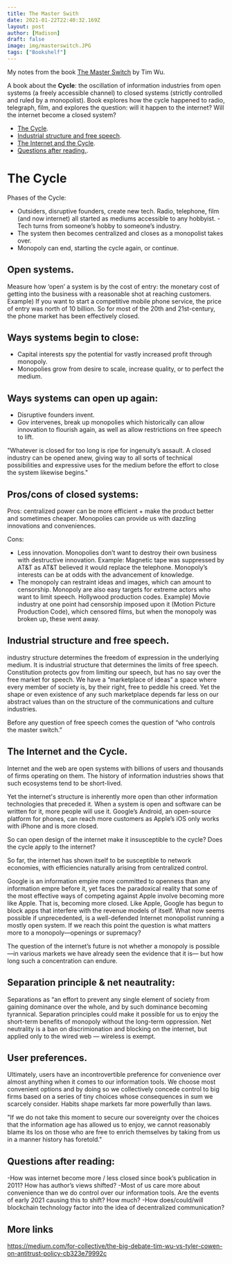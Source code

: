 ```yaml
---
title: The Master Swith
date: 2021-01-22T22:40:32.169Z
layout: post
author: [Madison]
draft: false
image: img/masterswitch.JPG
tags: ["Bookshelf"]
--- 
```


My notes from the book [The Master Switch](https://amzn.to/3p7GUs3) by Tim Wu.
 
A book about the **Cycle**: the oscillation of information industries from open systems (a freely accessible channel) to closed systems (strictly controlled and ruled by a monopolist). Book explores how the cycle happened to radio, telegraph, film, and explores the question: will it happen to the internet? Will the internet become a closed system?
 
* [The Cycle](#cycle).
* [Industrial structure and free speech](#freespeech).
* [The Internet and the Cycle](#internet).
* [Questions after reading.](#questions).


# The Cycle <a name="cycle"></a>

Phases of the Cycle: 
- Outsiders, disruptive founders, create new tech. Radio, telephone, film (and now internet) all started as mediums accessible to any hobbyist. - Tech turns from someone’s hobby to someone’s industry. 
- The system then becomes centralized and closes as a monopolist takes over.
- Monopoly can end, starting the cycle again, or continue. 

## Open systems.
Measure how ‘open’ a system is by the cost of entry: the monetary cost of getting into the business with a reasonable shot at reaching customers. Example) If you want to start a competitive mobile phone service, the price of entry was north of 10 billion. So for most of the 20th and 21st-century, the phone market has been effectively closed. 

## Ways systems begin to close:
- Capital interests spy the potential for vastly increased profit through monopoly. 
- Monopolies grow from desire to scale, increase quality, or to perfect the medium. 
 
## Ways systems can open up again:
- Disruptive founders invent.
- Gov intervenes, break up monopolies which historically can allow innovation to flourish again, as well as allow restrictions on free speech to lift.

"Whatever is closed for too long is ripe for ingenuity’s assault. A closed industry can be opened anew, giving way to all sorts of technical possibilities and expressive uses for the medium before the effort to close the system likewise begins."

## Pros/cons of closed systems:

Pros: centralized power can be more efficient + make the product better and sometimes cheaper. Monopolies can provide us with dazzling innovations and conveniences.

Cons: 
- Less innovation. Monopolies don’t want to destroy their own business with destructive innovation. Example: Magnetic tape was suppressed by AT&T as AT&T believed it would replace the telephone. Monopoly’s interests can be at odds with the advancement of knowledge. 
- The monopoly can restraint ideas and images, which can amount to censorship. Monopoly are also easy targets for extreme actors who want to limit speech. Hollywood production codes. Example) Movie industry at one point had censorship imposed upon it (Motion Picture Production Code), which censored films, but when the monopoly was broken up, these went away.

## Industrial structure and free speech. <a name="freespeech"></a>

industry structure determines the freedom of expression in the underlying medium. It is industrial structure that determines the limits of free speech. Constitution protects gov from limiting our speech, but has no say over the free market for speech. We have a “marketplace of ideas” a space where every member of society is, by their right, free to peddle his creed. Yet the shape or even existence of any such marketplace depends far less on our abstract values than on the structure of the communications and culture industries.

Before any question of free speech comes the question of “who controls the master switch.” 

## The Internet and the Cycle. <a name=“internet”></a>

Internet and the web are open systems with billions of users and thousands of firms operating on them. The history of information industries shows that such ecosystems tend to be short-lived.

Yet the internet's structure is inherently more open than other information technologies that preceded it. When a system is open and software can be written for it, more people will use it. Google’s Android, an open-source platform for phones, can reach more customers as Apple’s iOS only works with iPhone and is more closed.
 
So can open design of the internet make it insusceptible to the cycle? Does the cycle apply to the internet? 

So far, the internet has shown itself to be susceptible to network economies, with efficiencies naturally arising from centralized control. 

Google is an information empire more committed to openness than any information empre before it, yet faces the paradoxical reality that some of the most effective ways of competing against Apple involve becoming more like Apple. That is, becoming more closed. Like Apple, Google has begun to block apps that interfere with the revenue models of itself. What now seems possible if unprecedented, is a well-defended Internet monopolist running a mostly open system.  If we reach this point the question is what matters more to a monopoly—openings or supremacy? 

The question of the internet’s future is not whether a monopoly is possible—in various markets we have already seen the evidence that it is— but how long such a concentration can endure. 

## Separation principle & net neautrality:

Separations as “an effort to prevent any single element of society from gaining dominance over the whole, and by such dominance becoming tyrannical. Separation principles could make it possible for us to enjoy the short-term benefits of monopoly without the long-term oppression. Net neutrality is a ban on discrimionation and blocking on the internet, but applied only to the wired web — wireless is exempt.

## User preferences. 

Ultimately, users have an incontrovertible preference for convenience over almost anything when it comes to our information tools. We choose most convenient options and by doing so we collectively concede control to big firms based on a series of tiny choices whose consequences in sum we scarcely consider. Habits shape markets far more powerfully than laws. 

"If we do not take this moment to secure our sovereignty over the choices that the information age has allowed us to enjoy, we cannot reasonably blame its los on those who are free to enrich themselves by taking from us in a manner history has foretold."

## Questions after reading: <a name=“questions”></a>

-How was internet become more / less closed since book’s publication in 2011? How has author’s views shifted? 
-Most of us care more about convenience than we do control over our information tools. Are the events of early 2021 causing this to shift? How much?
-How does/could/will blockchain technology factor into the idea of decentralized communication? 

## More links 

https://medium.com/for-collective/the-big-debate-tim-wu-vs-tyler-cowen-on-antitrust-policy-cb323e79992c
